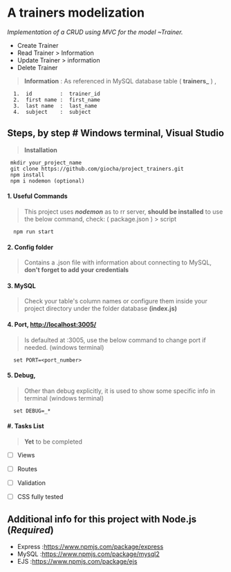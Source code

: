 # A trainers modelization

*Implementation of a CRUD using MVC for the model ~Trainer.*

- Create Trainer
- Read Trainer > Information
- Update Trainer > information
- Delete Trainer



> **Information** : As referenced in MySQL database table ( **trainers_** ) , 

      1.  id         :  trainer_id 
      2.  first name :  first_name 
      3.  last name  :  last_name 
      4.  subject    :  subject 

## Steps, by step # Windows terminal, Visual Studio

> **Installation**

     mkdir your_project_name
     git clone https://github.com/giocha/project_trainers.git
     npm install
     npm i nodemon (optional)
     

#### 1. Useful Commands

> This project uses ***nodemon*** as to rr server, **should be installed** to use the below command,
 check: ( package.json ) > script 
 
      npm run start

#### 2. Config folder 

> Contains a .json file with information about connecting to MySQL,  
**don't forget to add your credentials**

#### 3. MySQL

> Check your table's column names or configure them inside your project directory under the folder database **(index.js)**


#### 4. Port, <http://localhost:3005/>

> Is defaulted at :3005, use the below command to change port if needed. (windows terminal)

      set PORT=<port_number>


#### 5. Debug, 

> Other than debug explicitly, it is used to show some specific info in terminal (windows terminal)

      set DEBUG=_*


#### #. Tasks List

> **Yet** to be completed

- [ ] Views 
- [ ] Routes
- [ ] Validation
- [ ] CSS fully tested



## Additional info for this project with Node.js (***Required***)

- Express :<https://www.npmjs.com/package/express>
-  MySQL  :<https://www.npmjs.com/package/mysql2>
-    EJS  :<https://www.npmjs.com/package/ejs>
